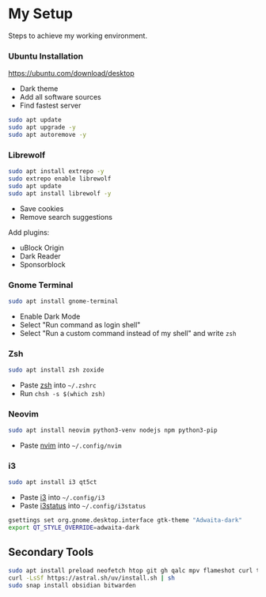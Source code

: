 # My Setup

Steps to achieve my working environment.

### Ubuntu Installation
https://ubuntu.com/download/desktop

- Dark theme
- Add all software sources
- Find fastest server

```bash
sudo apt update
sudo apt upgrade -y
sudo apt autoremove -y
```

### Librewolf
```bash
sudo apt install extrepo -y
sudo extrepo enable librewolf
sudo apt update
sudo apt install librewolf -y
```

- Save cookies
- Remove search suggestions

Add plugins:
- uBlock Origin
- Dark Reader
- Sponsorblock

### Gnome Terminal
```bash
sudo apt install gnome-terminal
```

- Enable Dark Mode
- Select "Run command as login shell"
- Select "Run a custom command instead of my shell" and write `zsh`

### Zsh
```bash
sudo apt install zsh zoxide
```

- Paste [zsh](zsh/.zshrc) into `~/.zshrc`
- Run `chsh -s $(which zsh)`

### Neovim
```bash
sudo apt install neovim python3-venv nodejs npm python3-pip
```
- Paste [nvim](nvim) into `~/.config/nvim`

### i3
```bash
sudo apt install i3 qt5ct
```
- Paste [i3](i3/i3) into `~/.config/i3`
- Paste [i3status](i3/i3status) into `~/.config/i3status`

```bash
gsettings set org.gnome.desktop.interface gtk-theme "Adwaita-dark"
export QT_STYLE_OVERRIDE=adwaita-dark
```
## Secondary Tools

```bash
sudo apt install preload neofetch htop git gh qalc mpv flameshot curl tmux gimp ffmpeg feh libreoffice
curl -LsSf https://astral.sh/uv/install.sh | sh
sudo snap install obsidian bitwarden
```
